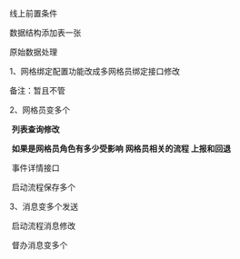 线上前置条件

   数据结构添加表一张

   原始数据处理



1、网格绑定配置功能改成多网格员绑定接口修改

  备注：暂且不管



2、网格员变多个

​        **列表查询修改**

​        **如果是网格员角色有多少受影响**
        **网格员相关的流程 上报和回退** 

​        事件详情接口

​        启动流程保存多个



3、消息变多个发送

​    启动流程消息修改

​    督办消息变多个






